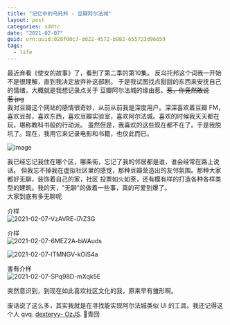 ```yaml
---
title: "记忆中的乌托邦 - 豆瓣阿尔法城"
layout: post
categories: sddtc
date: "2021-02-07"
guid: urn:uuid:028f00c7-dd22-4572-b982-655723d96659
tags:
  - life
---
```


最近弃看《使女的故事》了，看到了第二季的第10集。 反乌托邦这个词我一开始不是很理解，直到我决定放弃补这部剧。 于是我试图找点甜甜的东西来安抚自己的情绪，大概就是我想记录点关于
豆瓣阿尔法城的缘由惹。~~惹，你竟然敢说惹.jpg~~  
我对豆瓣这个网站的感情很奇妙，从前从前我是深度用户。深深喜欢着豆瓣 FM，喜欢豆邮，喜欢东西，喜欢豆瓣实验室，喜欢阿尔法城。喜欢的时候我天天都在玩，堪称教科书般的行动派。
虽然但是，我喜欢的这些现在都不在了。于是我脱坑了。现在，我用它来记录电影和书籍，也仅此而已。  

![image](https://cdn.jsdelivr.net/gh/sddtc/upic-cloud@main/images/2021/2021-02-07-g3BmMK-5XwRhq.png)  

我已经忘记我住在哪个区，哪条街，忘记了我的邻居都是谁，谁会经常在路上说话。 但我忘不掉我在虚拟社区里的感觉，那种豆瓣营造出的友邻氛围。那种大家都好无聊，装饰着自己的家，社区
投票如火如荼，还有模有样的打造各种各样类型的建筑。我的天，"无聊"的做着一些事，真的可爱到爆了。  
大家到底有多无聊呢  

介样  
![2021-02-07-VzAVRE-i7rZ3G](https://cdn.jsdelivr.net/gh/sddtc/upic-cloud@main/images/2021/2021-02-07-VzAVRE-i7rZ3G.png)

介样  
![2021-02-07-6MEZ2A-bWAuds](https://cdn.jsdelivr.net/gh/sddtc/upic-cloud@main/images/2021/2021-02-07-6MEZ2A-bWAuds.png)

![2021-02-07-lTMNGV-kOiS4a](https://cdn.jsdelivr.net/gh/sddtc/upic-cloud@main/images/2021/2021-02-07-lTMNGV-kOiS4a.png)

害有介样  
![2021-02-07-SPq98D-mXqk5E](https://cdn.jsdelivr.net/gh/sddtc/upic-cloud@main/images/2021/2021-02-07-SPq98D-mXqk5E.png)

突然意识到，到现在如此喜欢社区文化的我，原来早有雏形啊。  

废话说了这么多，其实我就是在寻找能实现阿尔法城类似 UI 的工具。我还记得这个人 qvq. [dexteryy- OzJS](https://github.com/dexteryy/OzJS). 👴青回

